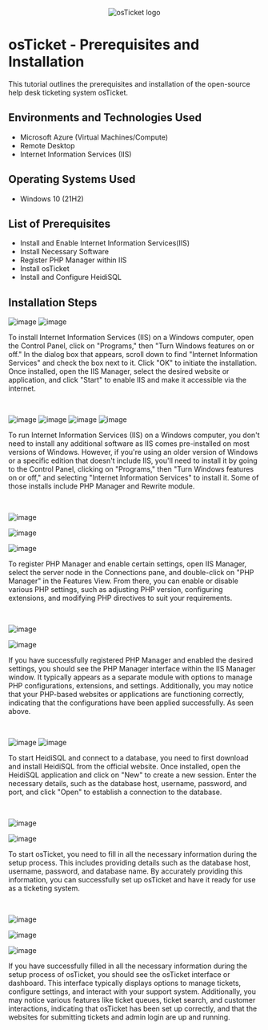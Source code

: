 <p align="center">
<img src="https://i.imgur.com/Clzj7Xs.png" alt="osTicket logo"/>
</p>

<h1>osTicket - Prerequisites and Installation</h1>
This tutorial outlines the prerequisites and installation of the open-source help desk ticketing system osTicket.<br />

<h2>Environments and Technologies Used</h2>

- Microsoft Azure (Virtual Machines/Compute)
- Remote Desktop
- Internet Information Services (IIS)

<h2>Operating Systems Used </h2>

- Windows 10</b> (21H2)

<h2>List of Prerequisites</h2>

- Install and Enable Internet Information Services(IIS)
- Install Necessary Software
- Register PHP Manager within IIS
- Install osTicket
- Install and Configure HeidiSQL

<h2>Installation Steps</h2>

<p>
  
![image](https://github.com/ijoshua932/osticket-prereqs/assets/139269375/c5d8d25e-cf9f-4c88-b4ed-7f6baa99843b)
![image](https://github.com/ijoshua932/osticket-prereqs/assets/139269375/8996dae9-730e-4456-b987-aa27c448f930)
</p>
<p>
To install Internet Information Services (IIS) on a Windows computer, open the Control Panel, click on "Programs," then "Turn Windows features on or off." In the dialog box that appears, scroll down to find "Internet Information Services" and check the box next to it. Click "OK" to initiate the installation. Once installed, open the IIS Manager, select the desired website or application, and click "Start" to enable IIS and make it accessible via the internet.
</p>
<br />

<p>
  
![image](https://github.com/ijoshua932/osticket-prereqs/assets/139269375/0db99c32-ff74-4c0c-8d9f-9ff04004cd35)
![image](https://github.com/ijoshua932/osticket-prereqs/assets/139269375/123b3b62-09e7-4b69-82a3-652d5a3f63f7)
![image](https://github.com/ijoshua932/osticket-prereqs/assets/139269375/9379e4ea-edf9-45dc-8ce0-316aacfd5740)
![image](https://github.com/ijoshua932/osticket-prereqs/assets/139269375/bbc705da-1911-4264-b5cf-a2a8ee4ee322)

</p>
<p>
To run Internet Information Services (IIS) on a Windows computer, you don't need to install any additional software as IIS comes pre-installed on most versions of Windows. However, if you're using an older version of Windows or a specific edition that doesn't include IIS, you'll need to install it by going to the Control Panel, clicking on "Programs," then "Turn Windows features on or off," and selecting "Internet Information Services" to install it. Some of those installs include PHP Manager and Rewrite module.
</p>
<br />

<p>

![image](https://github.com/ijoshua932/osticket-prereqs/assets/139269375/27391a78-8c5c-43a2-b490-381afe8bdff4)

![image](https://github.com/ijoshua932/osticket-prereqs/assets/139269375/4be11cdf-acc6-4884-bf59-e417992bed73)

![image](https://github.com/ijoshua932/osticket-prereqs/assets/139269375/0e316ae9-54c3-4233-a598-3e832cf01675)
</p>
<p>
To register PHP Manager and enable certain settings, open IIS Manager, select the server node in the Connections pane, and double-click on "PHP Manager" in the Features View. From there, you can enable or disable various PHP settings, such as adjusting PHP version, configuring extensions, and modifying PHP directives to suit your requirements.
</p>
<br />

<p>

![image](https://github.com/ijoshua932/osticket-prereqs/assets/139269375/4e81c107-6547-4743-87ca-49c5e2b2737b)

![image](https://github.com/ijoshua932/osticket-prereqs/assets/139269375/9aab97ff-2577-418f-b978-84ddcfdab7dc)
</p>
<p>
If you have successfully registered PHP Manager and enabled the desired settings, you should see the PHP Manager interface within the IIS Manager window. It typically appears as a separate module with options to manage PHP configurations, extensions, and settings. Additionally, you may notice that your PHP-based websites or applications are functioning correctly, indicating that the configurations have been applied successfully. As seen above.
</p>
<br />

<p>

![image](https://github.com/ijoshua932/osticket-prereqs/assets/139269375/129f3c20-4376-483a-b981-01bc5349ef0f)
![image](https://github.com/ijoshua932/osticket-prereqs/assets/139269375/f23e5f03-7201-4c82-8caa-d0aadc677ab5)
</p>
<p>
To start HeidiSQL and connect to a database, you need to first download and install HeidiSQL from the official website. Once installed, open the HeidiSQL application and click on "New" to create a new session. Enter the necessary details, such as the database host, username, password, and port, and click "Open" to establish a connection to the database.
</p>
<br />

<p>

![image](https://github.com/ijoshua932/osticket-prereqs/assets/139269375/e4848fde-9aa2-43f5-9a0b-93900f2edb82)

![image](https://github.com/ijoshua932/osticket-prereqs/assets/139269375/ca58826b-c9b9-4ce6-bcea-e115207a734f)
</p>
<p>
To start osTicket, you need to fill in all the necessary information during the setup process. This includes providing details such as the database host, username, password, and database name. By accurately providing this information, you can successfully set up osTicket and have it ready for use as a ticketing system.
</p>
<br />

<p>

![image](https://github.com/ijoshua932/osticket-prereqs/assets/139269375/11ea13e8-3c0a-4817-b526-8579943b0d93)

![image](https://github.com/ijoshua932/osticket-prereqs/assets/139269375/f3dc65b8-8815-444f-b759-6320ea3baa43)

![image](https://github.com/ijoshua932/osticket-prereqs/assets/139269375/718049a8-3384-40b6-9b29-3be0828fa0c8)
</p>
<p>
If you have successfully filled in all the necessary information during the setup process of osTicket, you should see the osTicket interface or dashboard. This interface typically displays options to manage tickets, configure settings, and interact with your support system. Additionally, you may notice various features like ticket queues, ticket search, and customer interactions, indicating that osTicket has been set up correctly, and that the websites for submitting tickets and admin login are up and running.
</p>
<br />
